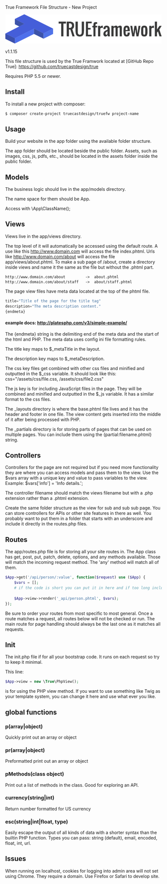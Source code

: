 True Framework File Structure - New Project

![True Framework](https://raw.githubusercontent.com/truecastdesign/true/master/assets/TrueFramework.png "True Framework")

v1.1.15

This file structure is used by the True Framwork located at [GitHub Repo True]: https://github.com/truecastdesign/true


Requires PHP 5.5 or newer.  

Install
-------

To install a new project with composer:

```sh
$ composer create-project truecastdesign/truefw project-name
```

Usage
-----

Build your website in the app folder using the available folder structure. 

The app folder should be located beside the public folder. Assets, such as images, css, js, pdfs, etc., should be located in the assets folder inside the public folder.

## Models

The business logic should live in the app/models directory.

The name space for them should be App.

Access with \App\ClassName();

## Views

Views live in the app/views directory. 

The top level of it will automatically be accessed using the default route. A use like this http://www.domain.com will access the file index.phtml. Urls like http://www.domain.com/about will access the file app/views/about.phtml.
To make a sub page of /about, create a directory inside views and name it the same as the file but without the .phtml part. 

```code
http://www.domain.com/about 		-> 	about.phtml
http://www.domain.com/about/staff 	-> 	about/staff.phtml
```

The page view files have meta data located at the top of the phtml file.

```php
title="Title of the page for the title tag"
description="The meta description content."
{endmeta}
```

#### example docs: http://platesphp.com/v3/simple-example/

The {endmeta} string is the delimiting end of the meta data and the start of the html and PHP. The meta data uses config ini file formatting rules.

The title key maps to $_metaTitle in the layout.

The description key maps to $_metaDescription.

The css key files get combined with other css files and minified and outputted in the $_css variable.
It should look like this: css="/assets/css/file.css, /assets/css/file2.css" 


The js key is for including JavaScript files in the page. They will be combined and minified and outputted in the $_js variable. It has a similar format to the css files.



The _layouts directory is where the base.phtml file lives and it has the header and footer in one file. The view content gets inserted into the middle of it after being processed with PHP.

The _partials directory is for storing parts of pages that can be used on multiple pages. You can include them using the {partial:filename.phtml} string.


## Controllers

Controllers for the page are not required but if you need more functionality they are where you can access models and pass them to the view. Use the $vars array with a unique key and value to pass variables to the view. Example: $vars['info'] = 'Info details.'; 

The controller filename should match the views filename but with a .php extension rather than a .phtml extension.

Create the same folder structure as the view for sub and sub sub page. You can store controllers for APIs or other site features in there as well. You probably want to put them in a folder that starts with an underscore and include it directly in the routes.php files.

## Routes

The app/routes.php file is for storing all your site routes in. The App class has get, post, put, patch, delete, options, and any methods available. Those will match the incoming request method. The 'any' method will match all of them.

```php
$App->get('/api/person/:value', function($request) use ($App) {
	$vars = []; 
	# if the code is short you can put it in here and if too long include a controller here and put your code in the controller file.

	$App->view->render('_api/person.phtml', $vars);
});
```

Be sure to order your routes from most specific to most general. Once a route matches a request, all routes below will not be checked or run. The main route for page handling should always be the last one as it matches all requests.

## Init

The init.php file if for all your bootstrap code. It runs on each request so try to keep it minimal. 

This line:

```php
$App->view = new \True\PhpView();
```

is for using the PHP view method. If you want to use something like Twig as your template system, you can change it here and use what ever you like.

## global functions

### p(array|object)

Quickly print out an array or object

### pr(array|object)

Preformatted print out an array or object

### pMethods(class object)

Print out a list of methods in the class. Good for exploring an API.

### currency(string|int)

Return number formatted for US currency

### esc(string|int|float, type)

Easily escape the output of all kinds of data with a shorter syntax than the builtin PHP function.
Types you can pass: string (default), email, encoded, float, int, url.


Issues
------

When running on localhost, cookies for logging into admin area will not set using Chrome. They require a domain. Use Firefox or Safari to develop site. 


